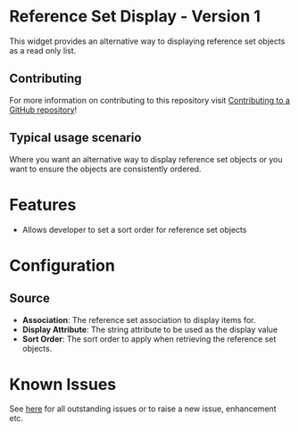 # Reference Set Display - Version 1

This widget provides an alternative way to displaying reference set objects as a read only list.

## Contributing

For more information on contributing to this repository visit [Contributing to a GitHub repository](https://world.mendix.com/display/howto50/Contributing+to+a+GitHub+repository)!

## Typical usage scenario

Where you want an alternative way to display reference set objects or you want to ensure the objects are consistently ordered.

# Features
- Allows developer to set a sort order for reference set objects

# Configuration

## Source
- **Association**: The reference set association to display items for.
- **Display Attribute**: The string attribute to be used as the display value
- **Sort Order**: The sort order to apply when retrieving the reference set objects.

# Known Issues

See [here](https://github.com/lindski/ReferenceSetDisplay/issues) for all outstanding issues or to raise a new issue, enhancement etc.
